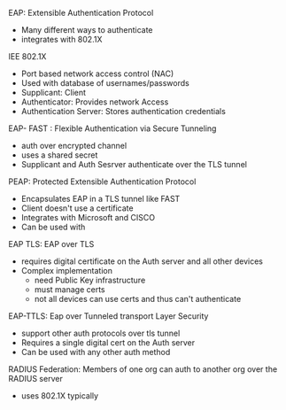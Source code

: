 
EAP: Extensible Authentication Protocol 
- Many different ways to authenticate
-  integrates with 802.1X 

IEE 802.1X
- Port based network access control (NAC)
- Used with database of usernames/passwords
- Supplicant: Client
- Authenticator: Provides network Access
- Authentication Server: Stores authentication credentials 

EAP- FAST : Flexible Authentication via Secure Tunneling
- auth over encrypted channel 
- uses a shared secret 
- Supplicant and Auth Sesrver authenticate over the TLS tunnel 

PEAP: Protected Extensible Authentication Protocol 
- Encapsulates EAP in a TLS tunnel like FAST 
- Client doesn't use a certificate 
- Integrates with Microsoft and CISCO 
- Can be used with 

EAP TLS: EAP over TLS 
- requires digital certificate on the Auth server and all other devices 
- Complex implementation
	- need Public Key infrastructure 
	- must manage certs 
	- not all devices can use certs and thus can't authenticate 

EAP-TTLS: Eap over Tunneled transport Layer Security
- support other auth protocols over tls tunnel 
- Requires a single digital cert on the Auth server 
- Can be used with any other auth method 

RADIUS Federation: Members of one org can auth to another org over the RADIUS server 
- uses 802.1X typically 
